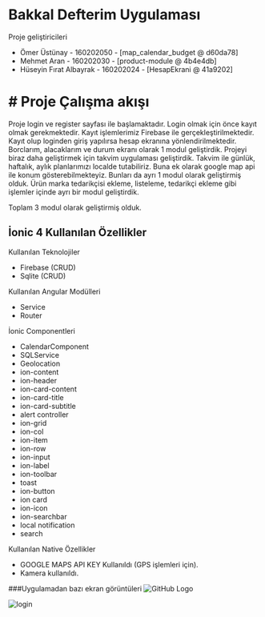 # Bakkal Defterim Uygulaması


Proje geliştiricileri

- Ömer Üstünay - 160202050 - [map_calendar_budget @ d60da78]
- Mehmet Aran - 160202030 - [product-module @ 4b4e4db]
- Hüseyin Fırat Albayrak - 160202024 - [HesapEkrani @ 41a9202]


# # Proje Çalışma akışı

Proje login ve register sayfası ile başlamaktadır.
Login olmak için önce kayıt olmak gerekmektedir. Kayıt işlemlerimiz Firebase ile gerçekleştirilmektedir. 
Kayıt olup loginden giriş yapılırsa hesap ekranına yönlendirilmektedir. Borclarım, alacaklarım ve durum ekranı olarak 1 modul geliştirdik.
Projeyi biraz daha geliştirmek için takvim uygulaması geliştirdik. Takvim ile günlük, haftalık, aylık planlarımızı localde tutabiliriz. Buna ek olarak google map api ile konum gösterebilmekteyiz. Bunları da ayrı 1 modul olarak geliştirmiş olduk.
Ürün marka tedarikçisi ekleme, listeleme, tedarikçi ekleme gibi işlemler içinde ayrı bir modul geliştirdik.

Toplam 3 modul olarak geliştirmiş olduk.

## İonic 4 Kullanılan Özellikler
Kullanılan Teknolojiler 
- Firebase (CRUD)
- Sqlite (CRUD)

Kullanılan Angular Modülleri 
- Service 
- Router

İonic Componentleri 
- CalendarComponent
- SQLService
- Geolocation
- ion-content
- ion-header
- ion-card-content
- ion-card-title
- ion-card-subtitle
- alert controller
- ion-grid
- ion-col
- ion-item
- ion-row
- ion-input
- ion-label
- ion-toolbar
- toast
- ion-button
- ion card
- ion-icon
- ion-searchbar
- local notification
- search

Kullanılan Native Özellikler
- GOOGLE MAPS API KEY Kullanıldı (GPS işlemleri için).
- Kamera kullanıldı.


###Uygulamadan bazı ekran görüntüleri 
![GitHub Logo](https://github.com/2019-BLM441/app-160202050/tree/master/img/1.png)

 ![login](https://raw.githubusercontent.com/2019-BLM441/app-160202050/master/img/2.png)

